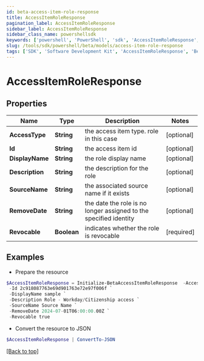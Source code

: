 ```yaml
---
id: beta-access-item-role-response
title: AccessItemRoleResponse
pagination_label: AccessItemRoleResponse
sidebar_label: AccessItemRoleResponse
sidebar_class_name: powershellsdk
keywords: ['powershell', 'PowerShell', 'sdk', 'AccessItemRoleResponse', 'BetaAccessItemRoleResponse'] 
slug: /tools/sdk/powershell/beta/models/access-item-role-response
tags: ['SDK', 'Software Development Kit', 'AccessItemRoleResponse', 'BetaAccessItemRoleResponse']
---
```



# AccessItemRoleResponse

## Properties

Name | Type | Description | Notes
------------ | ------------- | ------------- | -------------
**AccessType** | **String** | the access item type. role in this case | [optional] 
**Id** | **String** | the access item id | [optional] 
**DisplayName** | **String** | the role display name | [optional] 
**Description** | **String** | the description for the role | [optional] 
**SourceName** | **String** | the associated source name if it exists | [optional] 
**RemoveDate** | **String** | the date the role is no longer assigned to the specified identity | [optional] 
**Revocable** | **Boolean** | indicates whether the role is revocable | [required]

## Examples

- Prepare the resource
```powershell
$AccessItemRoleResponse = Initialize-BetaAccessItemRoleResponse  -AccessType role `
 -Id 2c918087763e69d901763e72e97f006f `
 -DisplayName sample `
 -Description Role - Workday/Citizenship access `
 -SourceName Source Name `
 -RemoveDate 2024-07-01T06:00:00.00Z `
 -Revocable true
```

- Convert the resource to JSON
```powershell
$AccessItemRoleResponse | ConvertTo-JSON
```


[[Back to top]](#) 

